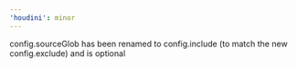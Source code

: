 ```yaml
---
'houdini': minor
---
```


config.sourceGlob has been renamed to config.include (to match the new config.exclude) and is optional
